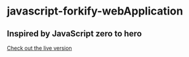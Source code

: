 # javascript-forkify-webApplication

## Inspired by JavaScript zero to hero

[Check out the live version](https://forkifyrecipesjw.netlify.app/)

